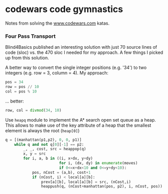 # codewars code gymnastics
Notes from solving the www.codewars.com katas.

### Four Pass Transport

Blind4Basics published an interesting solution with just 70 source lines of code (sloc) vs. the 470 sloc I needed for my approach. A few things I picked up from this solution.

A better way to convert the single integer positions (e.g. '34') to two integers (e.g. row = 3, column = 4). My approach:

```python
pos = 34
row = pos // 10
col = pos % 10
```

... better:

```python
row, col = divmod(34, 10)
```

Use `heapq` module to implement the A* search open set queue as a heap. This allows to make use of the key attribute of a heap that the smallest element is always the root (`heap[0]`)
```python
q = [(manhattan(p1,p2), 0, 0, p1)]
    while q and not q[0][-1] == p2:
        _, _, cost, src = heappop(q)
        x, y = src
        for i, a, b in ((i, x+dx, y+dy)
                        for i, (dx, dy) in enumerate(moves)
                        if 0<=x+dx<10 and 0<=y+dy<10):
            pos, nCost = (a,b), cost+1
            if (nCost, i) < local[a][b]:
                prev[a][b], local[a][b] = src, (nCost,i)
                heappush(q, (nCost+manhattan(pos, p2), i, nCost, pos))
```
